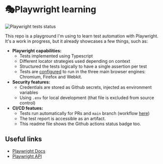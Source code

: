 # 🎭Playwright learning
![Playwright tests status](https://github.com/Luthychan7/playwright-demo/actions/workflows/playwright.yml/badge.svg)

This repo is a playground I'm using to learn test automation with Playwright. It's a work in progress, but it already showcases a few things, such as:

- **Playwright capabilities:**
    - Tests implemented using Typescript
    - Different locator strategies used depending on context
    - Structured the tests logically to have a single assertion per test
    - Tests are [configured](https://github.com/Luthychan7/playwright-demo/blob/main/playwright.config.ts#L34) to run in the three main browser engines: Chromium, Firefox and Webkit.
- **Security features:**
    - Credentials are stored as Github secrets, injected as environment variables
    - Using `.env` for local development (that file is excluded from source control)
- **CI/CD featues:**
    - Tests run automatically for PRs and `main` branch (workflow [here](https://github.com/Luthychan7/playwright-demo/blob/main/.github/workflows/playwright.yml))
    - The test report is accessible as an artifact.
    - This readme file shows the Github actions status badge too.

## Useful links

- [Playwright Docs](https://playwright.dev/docs/intro)
- [Playwright API](https://playwright.dev/docs/api/class-playwright)
